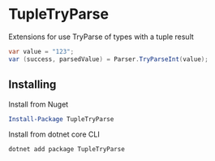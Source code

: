 # TupleTryParse
Extensions for use TryParse of types with a tuple result

```cs
var value = "123";
var (success, parsedValue) = Parser.TryParseInt(value);
```

## Installing
Install from Nuget

```powershell
Install-Package TupleTryParse 
```

Install from dotnet core CLI

```powershell
dotnet add package TupleTryParse 
```
